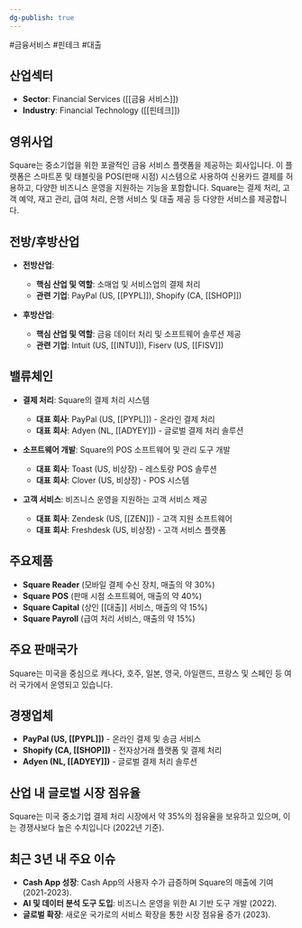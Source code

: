 ```yaml
---
dg-publish: true
---
```

#금융서비스 #핀테크 #대출

## 산업섹터

- **Sector**: Financial Services ([[금융 서비스]])
- **Industry**: Financial Technology ([[핀테크]])

## 영위사업

Square는 중소기업을 위한 포괄적인 금융 서비스 플랫폼을 제공하는 회사입니다. 이 플랫폼은 스마트폰 및 태블릿을 POS(판매 시점) 시스템으로 사용하여 신용카드 결제를 허용하고, 다양한 비즈니스 운영을 지원하는 기능을 포함합니다. Square는 결제 처리, 고객 예약, 재고 관리, 급여 처리, 은행 서비스 및 대출 제공 등 다양한 서비스를 제공합니다.

## 전방/후방산업

- **전방산업**:
    
    - **핵심 산업 및 역할**: 소매업 및 서비스업의 결제 처리
    - **관련 기업**: PayPal (US, [[PYPL]]), Shopify (CA, [[SHOP]])
    
- **후방산업**:
    
    - **핵심 산업 및 역할**: 금융 데이터 처리 및 소프트웨어 솔루션 제공
    - **관련 기업**: Intuit (US, [[INTU]]), Fiserv (US, [[FISV]])
    

## 밸류체인

- **결제 처리**: Square의 결제 처리 시스템
    
    - **대표 회사**: PayPal (US, [[PYPL]]) - 온라인 결제 처리
    - **대표 회사**: Adyen (NL, [[ADYEY]]) - 글로벌 결제 처리 솔루션
    
- **소프트웨어 개발**: Square의 POS 소프트웨어 및 관리 도구 개발
    
    - **대표 회사**: Toast (US, 비상장) - 레스토랑 POS 솔루션
    - **대표 회사**: Clover (US, 비상장) - POS 시스템
    
- **고객 서비스**: 비즈니스 운영을 지원하는 고객 서비스 제공
    
    - **대표 회사**: Zendesk (US, [[ZEN]]) - 고객 지원 소프트웨어
    - **대표 회사**: Freshdesk (US, 비상장) - 고객 서비스 플랫폼
    

## 주요제품

- **Square Reader** (모바일 결제 수신 장치, 매출의 약 30%)
- **Square POS** (판매 시점 소프트웨어, 매출의 약 40%)
- **Square Capital** (상인 [[대출]] 서비스, 매출의 약 15%)
- **Square Payroll** (급여 처리 서비스, 매출의 약 15%)

## 주요 판매국가

Square는 미국을 중심으로 캐나다, 호주, 일본, 영국, 아일랜드, 프랑스 및 스페인 등 여러 국가에서 운영되고 있습니다.

## 경쟁업체

- **PayPal (US, [[PYPL]])** - 온라인 결제 및 송금 서비스
- **Shopify (CA, [[SHOP]])** - 전자상거래 플랫폼 및 결제 처리
- **Adyen (NL, [[ADYEY]])** - 글로벌 결제 처리 솔루션

## 산업 내 글로벌 시장 점유율

Square는 미국 중소기업 결제 처리 시장에서 약 35%의 점유율을 보유하고 있으며, 이는 경쟁사보다 높은 수치입니다 (2022년 기준).

## 최근 3년 내 주요 이슈

- **Cash App 성장**: Cash App의 사용자 수가 급증하며 Square의 매출에 기여 (2021-2023).
- **AI 및 데이터 분석 도구 도입**: 비즈니스 운영을 위한 AI 기반 도구 개발 (2022).
- **글로벌 확장**: 새로운 국가로의 서비스 확장을 통한 시장 점유율 증가 (2023).